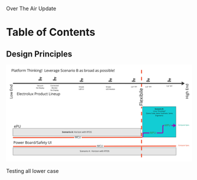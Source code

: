 Over The Air Update

# Table of Contents

## Design Principles

<p align="center">
  <img width="1200" src="./images/poc_flexible_platform.jpg">
  </p>

Testing all lower case